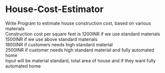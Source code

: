 # House-Cost-Estimator

Write Program to estimate house construction cost, based on various materials<br/>
Construction cost per square feet is 1200INR if we use standard materials<br/>
  1500INR if we use above standard materials<br/>
  1800INR if customers needs high standard material<br/>
  2500INR if customer needs high standard material and fully automated home<br/>
  Input will be material standard, total area of house and if they want fully automated home<br/>

